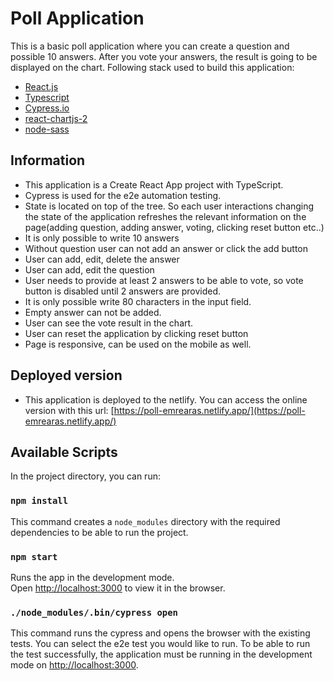 # Poll Application

This is a basic poll application where you can create a question and possible 10 answers. After you vote your answers, the result is going to be displayed on the chart. Following stack used to build this application:

- [React.js](https://reactjs.org/)
- [Typescript](https://www.typescriptlang.org/)
- [Cypress.io](https://www.cypress.io/)
- [react-chartjs-2](https://www.npmjs.com/package/react-chartjs-2)
- [node-sass](https://www.npmjs.com/package/node-sass)

## Information

- This application is a Create React App project with TypeScript.
- Cypress is used for the e2e automation testing.
- State is located on top of the tree. So each user interactions changing the state of the application refreshes the relevant information on the page(adding question, adding answer, voting, clicking reset button etc..)
- It is only possible to write 10 answers
- Without question user can not add an answer or click the add button
- User can add, edit, delete the answer
- User can add, edit the question
- User needs to provide at least 2 answers to be able to vote, so vote button is disabled until 2 answers are provided.
- It is only possible write 80 characters in the input field.
- Empty answer can not be added.
- User can see the vote result in the chart.
- User can reset the application by clicking reset button
- Page is responsive, can be used on the mobile as well.

## Deployed version

- This application is deployed to the netlify. You can access the online version with this url: [https://poll-emrearas.netlify.app/](https://poll-emrearas.netlify.app/)

## Available Scripts

In the project directory, you can run:

### `npm install`

This command creates a `node_modules` directory with the required dependencies to be able to run the project.

### `npm start`

Runs the app in the development mode.\
Open [http://localhost:3000](http://localhost:3000) to view it in the browser.

### `./node_modules/.bin/cypress open`

This command runs the cypress and opens the browser with the existing tests. You can select the e2e test you would like to run. To be able to run the test successfully, the application must be running in the development mode on [http://localhost:3000](http://localhost:3000).


